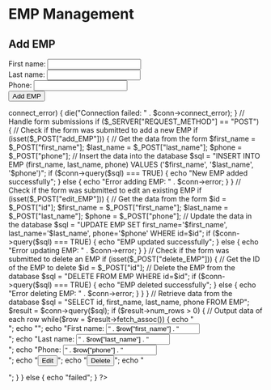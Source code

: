 <!DOCTYPE html>
<html>
<head>
  <title>EMP Management</title>
</head>
<body>
  <h1>EMP Management</h1>
  
  <form method="POST">
    <h2>Add EMP</h2>
    <label>First name:</label>
    <input type="text" name="first_name"><br>
    <label>Last name:</label>
    <input type="text" name="last_name"><br>
    <label>Phone:</label>
    <input type="text" name="phone"><br>
    <input type="submit" name="add_EMP" value="Add EMP">
</form>
  
  <?php
  // Create a connection to the database
  $servername = "localhost";
  $username = "rajesh";
  $password = "r@jesh";
  $dbname = "servers";
  $conn = new mysqli($servername, $username, $password, $dbname);
  
  // Check for errors in connection
  if ($conn->connect_error) {
    die("Connection failed: " . $conn->connect_error);
  }
  
  // Handle form submissions
  if ($_SERVER["REQUEST_METHOD"] == "POST") {
    // Check if the form was submitted to add a new EMP
    if (isset($_POST["add_EMP"])) {
      // Get the data from the form
      $first_name = $_POST["first_name"];
      $last_name = $_POST["last_name"];
      $phone = $_POST["phone"];
      
      // Insert the data into the database
      $sql = "INSERT INTO EMP (first_name, last_name, phone) VALUES ('$first_name', '$last_name', '$phone')";
      if ($conn->query($sql) === TRUE) {
        echo "New EMP added successfully";
      } else {
        echo "Error adding EMP: " . $conn->error;
      }
    }
    
    // Check if the form was submitted to edit an existing EMP
    if (isset($_POST["edit_EMP"])) {
      // Get the data from the form
      $id = $_POST["id"];
      $first_name = $_POST["first_name"];
      $last_name = $_POST["last_name"];
      $phone = $_POST["phone"];
      
      // Update the data in the database
      $sql = "UPDATE EMP SET first_name='$first_name', last_name='$last_name', phone='$phone' WHERE id=$id";
      if ($conn->query($sql) === TRUE) {
        echo "EMP updated successfully";
      } else {
        echo "Error updating EMP: " . $conn->error;
      }
    }
    
    // Check if the form was submitted to delete an EMP
    if (isset($_POST["delete_EMP"])) {
      // Get the ID of the EMP to delete
      $id = $_POST["id"];
      
      // Delete the EMP from the database
      $sql = "DELETE FROM EMP WHERE id=$id";
      if ($conn->query($sql) === TRUE) {
        echo "EMP deleted successfully";
      } else {
        echo "Error deleting EMP: " . $conn->error;
      }
    }
  }
  
  // Retrieve data from the database
  $sql = "SELECT id, first_name, last_name, phone FROM EMP";
  $result = $conn->query($sql);
  
  if ($result->num_rows > 0) {
    // Output data of each row
    while($row = $result->fetch_assoc()) {
      echo "<form method='POST'>";
      echo "<input type='hidden' name='id' value='" . $row["id"] . "'>";
      echo "First name: <input type='text' name='first_name' value='" . $row["first_name"] . "'><br>";
      echo "Last name: <input type='text' name='last_name' value='" . $row["last_name"] . "'><br>";
      echo "Phone: <input type='text' name='phone' value='" . $row["phone"] . "'><br>";
      echo "<input type='submit' name='edit_EMP' value='Edit'>";
      echo "<input type='submit' name='delete_EMP' value='Delete'>";
      echo "</form>";
    }
  } else {
    echo "failed";
  }
  
?>
  
</body>
</html>
